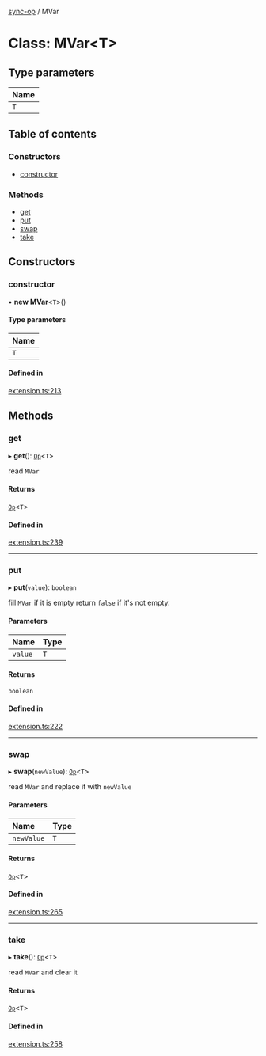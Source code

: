 [sync-op](../README.md) / MVar

# Class: MVar<T\>

## Type parameters

| Name |
| :------ |
| `T` |

## Table of contents

### Constructors

- [constructor](MVar.md#constructor)

### Methods

- [get](MVar.md#get)
- [put](MVar.md#put)
- [swap](MVar.md#swap)
- [take](MVar.md#take)

## Constructors

### constructor

• **new MVar**<`T`\>()

#### Type parameters

| Name |
| :------ |
| `T` |

#### Defined in

[extension.ts:213](https://github.com/dhcmrlchtdj/sync-op/blob/165e48c/src/extension.ts#L213)

## Methods

### get

▸ **get**(): [`Op`](Op.md)<`T`\>

read `MVar`

#### Returns

[`Op`](Op.md)<`T`\>

#### Defined in

[extension.ts:239](https://github.com/dhcmrlchtdj/sync-op/blob/165e48c/src/extension.ts#L239)

___

### put

▸ **put**(`value`): `boolean`

fill `MVar` if it is empty
return `false` if it's not empty.

#### Parameters

| Name | Type |
| :------ | :------ |
| `value` | `T` |

#### Returns

`boolean`

#### Defined in

[extension.ts:222](https://github.com/dhcmrlchtdj/sync-op/blob/165e48c/src/extension.ts#L222)

___

### swap

▸ **swap**(`newValue`): [`Op`](Op.md)<`T`\>

read `MVar` and replace it with `newValue`

#### Parameters

| Name | Type |
| :------ | :------ |
| `newValue` | `T` |

#### Returns

[`Op`](Op.md)<`T`\>

#### Defined in

[extension.ts:265](https://github.com/dhcmrlchtdj/sync-op/blob/165e48c/src/extension.ts#L265)

___

### take

▸ **take**(): [`Op`](Op.md)<`T`\>

read `MVar` and clear it

#### Returns

[`Op`](Op.md)<`T`\>

#### Defined in

[extension.ts:258](https://github.com/dhcmrlchtdj/sync-op/blob/165e48c/src/extension.ts#L258)
